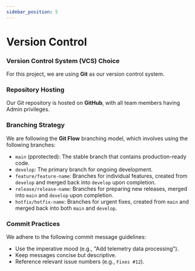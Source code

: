 ```yaml
---
sidebar_position: 5
---
```


# Version Control

### Version Control System (VCS) Choice
For this project, we are using **Git** as our version control system. 

### Repository Hosting
Our Git repository is hosted on **GitHub**, with all team members having Admin privileges.

### Branching Strategy
We are following the **Git Flow** branching model, which involves using the following branches:
- `main` (pprotected): The stable branch that contains production-ready code.
- `develop`: The primary branch for ongoing development.
- `feature/feature-name`: Branches for individual features, created from `develop` and merged back into `develop` upon completion.
- `release/release-name`: Branches for preparing new releases, merged into `main` and `develop` upon completion.
- `hotfix/hotfix-name`: Branches for urgent fixes, created from `main` and merged back into both `main` and `develop`.

### Commit Practices
We adhere to the following commit message guidelines:
- Use the imperative mood (e.g., "Add telemetry data processing").
- Keep messages concise but descriptive.
- Reference relevant issue numbers (e.g., `Fixes #12`).

